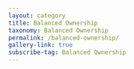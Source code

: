 ```yaml
---
layout: category
title: Balanced Ownership
taxonomy: Balanced Ownership
permalink: /balanced-ownership/
gallery-link: true
subscribe-tag: Balanced Ownership
---
```

